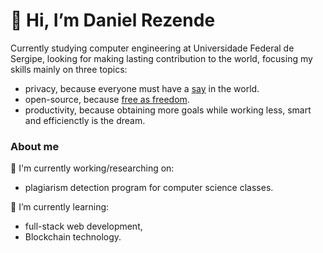 # 👋 Hi, I’m Daniel Rezende
Currently studying computer engineering at Universidade Federal de Sergipe, looking for making lasting contribution to the world, focusing my skills mainly on three topics:
- privacy, because everyone must have a [say](https://www.reddit.com/r/privacy/wiki/index/#wiki_why_should_i_care_about_privacy.3F) in the world.
- open-source, because [free as freedom](https://en.wikipedia.org/wiki/Free_software_movement).
- productivity, because obtaining more goals while working less, smart and efficienctly is the dream.

### About me 

🔧 I'm currently working/researching on:
- plagiarism detection program for computer science classes.
 
🌱 I’m currently learning:
  - full-stack web development,
  - Blockchain technology.
<!---
danielrezende3/danielrezende3 is a ✨ special ✨ repository because its `README.md` (this file) appears on your GitHub profile.
You can click the Preview link to take a look at your changes.
--->
